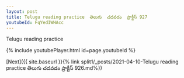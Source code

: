 ```yaml
---
layout: post
title: Telugu reading practice  తెలుగు  చదవడం  ప్రాక్టీస్ 927
youtubeId: FqYedIWHAcc
---
```

 
 
Telugu reading practice
 
 
 
 
 


{% include youtubePlayer.html id=page.youtubeId %}
 
[Next]({{ site.baseurl }}{% link  split1/_posts/2021-04-10-Telugu reading practice  తెలుగు  చదవడం  ప్రాక్టీస్ 926.md%})
 

